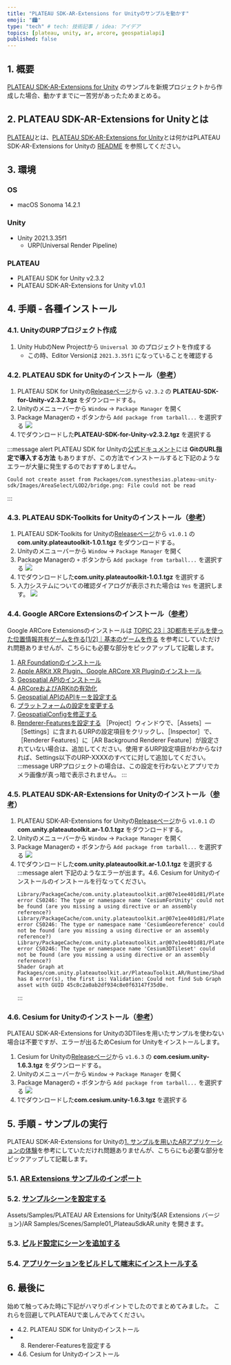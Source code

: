 ```yaml
---
title: "PLATEAU SDK-AR-Extensions for Unityのサンプルを動かす"
emoji: "🏙️"
type: "tech" # tech: 技術記事 / idea: アイデア
topics: [plateau, unity, ar, arcore, geospatialapi]
published: false
---
```


## 1. 概要

[PLATEAU SDK-AR-Extensions for Unity](https://github.com/Project-PLATEAU/PLATEAU-SDK-AR-Extensions-for-Unity) のサンプルを新規プロジェクトから作成した場合、動かすまでに一苦労があったためまとめる。

## 2. PLATEAU SDK-AR-Extensions for Unityとは

[PLATEAU](https://www.mlit.go.jp/plateau/)とは、[PLATEAU SDK-AR-Extensions for Unity](https://github.com/Project-PLATEAU/PLATEAU-SDK-AR-Extensions-for-Unity)とは何かはPLATEAU SDK-AR-Extensions for Unityの [README](https://github.com/Project-PLATEAU/PLATEAU-SDK-AR-Extensions-for-Unity/blob/main/README.md) を参照してください。

## 3. 環境

### OS
- macOS Sonoma 14.2.1

### Unity
- Unity 2021.3.35f1
  - URP(Universal Render Pipeline)

### PLATEAU
- PLATEAU SDK for Unity v2.3.2
- PLATEAU SDK-AR-Extensions for Unity v1.0.1

## 4. 手順 - 各種インストール

### 4.1. UnityのURPプロジェクト作成

1. Unity HubのNew Projectから `Universal 3D` のプロジェクトを作成する
    - この時、Editor Versionは `2021.3.35f1` になっていることを確認する

### 4.2. PLATEAU SDK for Unityのインストール（[参考](https://project-plateau.github.io/PLATEAU-SDK-for-Unity/manual/Installation.html#tgz%E3%83%95%E3%82%A1%E3%82%A4%E3%83%AB%E3%81%8B%E3%82%89%E5%B0%8E%E5%85%A5%E3%81%99%E3%82%8B%E6%96%B9%E6%B3%95)）

1. PLATEAU SDK for Unityの[Releaseページ](https://github.com/Project-PLATEAU/PLATEAU-SDK-for-Unity/releases)から `v2.3.2` の **PLATEAU-SDK-for-Unity-v2.3.2.tgz** をダウンロードする。
2. Unityのメニューバーから `Window` -> `Package Manager` を開く
3. Package Managerの `+` ボタンから `Add package from tarball...` を選択する
    ![](/images/articles/plateau-sdk-ar-sample-manual/4-2-1-1.png)
4. 1でダウンロードした**PLATEAU-SDK-for-Unity-v2.3.2.tgz** を選択する

:::message alert
PLATEAU SDK for Unityの[公式ドキュメント](https://project-plateau.github.io/PLATEAU-SDK-for-Unity/manual/Installation.html)には **GitのURL指定で導入する方法** もありますが、この方法でインストールすると下記のようなエラーが大量に発生するのでおすすめしません。
```
Could not create asset from Packages/com.synesthesias.plateau-unity-sdk/Images/AreaSelect/LOD2/bridge.png: File could not be read
```
:::

### 4.3. PLATEAU SDK-Toolkits for Unityのインストール（[参考](https://github.com/Project-PLATEAU/PLATEAU-SDK-Toolkits-for-Unity?tab=readme-ov-file#3-plateau-sdk-toolkits-for-unity-%E3%81%AE%E3%82%A4%E3%83%B3%E3%82%B9%E3%83%88%E3%83%BC%E3%83%AB)）

1. PLATEAU SDK-Toolkits for Unityの[Releaseページ](https://github.com/Project-PLATEAU/PLATEAU-SDK-Toolkits-for-Unity/releases)から `v1.0.1` の **com.unity.plateautoolkit-1.0.1.tgz** をダウンロードする。
2. Unityのメニューバーから `Window` -> `Package Manager` を開く
3. Package Managerの `+` ボタンから `Add package from tarball...` を選択する
    ![](/images/articles/plateau-sdk-ar-sample-manual/4-2-1-1.png)
4. 1でダウンロードした**com.unity.plateautoolkit-1.0.1.tgz** を選択する
5. 入力システムについての確認ダイアログが表示された場合は `Yes` を選択します。
    ![](/images/articles/plateau-sdk-ar-sample-manual/4-3-3-1.png)

### 4.4. Google ARCore Extensionsのインストール（[参考](https://www.mlit.go.jp/plateau/learning/tpc23-1/)）

Google ARCore Extensionsのインストールは [TOPIC 23｜3D都市モデルを使った位置情報共有ゲームを作る[1/2]｜基本のゲームを作る](https://www.mlit.go.jp/plateau/learning/tpc23-1/) を参考にしていただけれ問題ありませんが、こちらにも必要な部分をピックアップして記載します。

1. [AR Foundationのインストール](https://www.mlit.go.jp/plateau/learning/tpc23-1/#:~:text=%EF%BC%BB1%EF%BC%BDAR%20Foundation%E3%81%A8Geospatial%20API%E3%81%AE%E3%82%A4%E3%83%B3%E3%82%B9%E3%83%88%E3%83%BC%E3%83%AB)
2. [Apple ARKit XR Plugin、Google ARCore XR Pluginのインストール](https://www.mlit.go.jp/plateau/learning/tpc23-1/#:~:text=%EF%BC%BB2%EF%BC%BDApple%20ARKit%20XR%20Plugin%E3%80%81Google%20ARCore%20XR%20Plugin%E3%81%AE%E3%82%A4%E3%83%B3%E3%82%B9%E3%83%88%E3%83%BC%E3%83%AB)
3. [Geospatial APIのインストール](https://www.mlit.go.jp/plateau/learning/tpc23-1/#:~:text=%EF%BC%BB3%EF%BC%BDGeospatial%20API%E3%81%AE%E3%82%A4%E3%83%B3%E3%82%B9%E3%83%88%E3%83%BC%E3%83%AB)
4. [ARCoreおよびARKitの有効化](https://www.mlit.go.jp/plateau/learning/tpc23-1/#:~:text=%EF%BC%BB4%EF%BC%BDARCore%E3%81%8A%E3%82%88%E3%81%B3ARKit%E3%81%AE%E6%9C%89%E5%8A%B9%E5%8C%96)
5. [Geospatial APIのAPIキーを設定する](https://www.mlit.go.jp/plateau/learning/tpc23-1/#:~:text=%EF%BC%BB6%EF%BC%BDGeospatial%20API%E3%81%AEAPI%E3%82%AD%E3%83%BC%E3%82%92%E8%A8%AD%E5%AE%9A%E3%81%99%E3%82%8B)
6. [プラットフォームの設定を変更する](https://www.mlit.go.jp/plateau/learning/tpc23-1/#:~:text=%E3%81%A6%E3%81%8F%E3%81%A0%E3%81%95%E3%81%84%E3%80%82-,%EF%BC%BB7%EF%BC%BD%E3%83%97%E3%83%A9%E3%83%83%E3%83%88%E3%83%95%E3%82%A9%E3%83%BC%E3%83%A0%E3%81%AE%E8%A8%AD%E5%AE%9A%E3%82%92%E5%A4%89%E6%9B%B4%E3%81%99%E3%82%8B,-%EF%BC%BBPlayer%EF%BC%BD%E3%82%BF%E3%83%96%E3%81%A7)
7. [GeospatialConfigを修正する](https://www.mlit.go.jp/plateau/learning/tpc23-1/#:~:text=%EF%BC%BB8%EF%BC%BDGeospatialConfig%E3%82%92%E4%BF%AE%E6%AD%A3%E3%81%99%E3%82%8B)
8. [Renderer-Featuresを設定する](https://www.mlit.go.jp/plateau/learning/tpc23-1/#:~:text=%EF%BC%BB9%EF%BC%BDRenderer%2DFeatures%E3%82%92%E8%A8%AD%E5%AE%9A%E3%81%99%E3%82%8B)
    ［Project］ウィンドウで、［Assets］―［Settings］に含まれるURPの設定項目をクリックし、［Inspector］で、［Renderer Features］に［AR Background Renderer Feature］が設定されていない場合は、追加してください。使用するURP設定項目がわからなければ、Settings以下のURP-XXXXのすべてに対して追加してください。
    :::message
    URPプロジェクトの場合は、この設定を行わないとアプリでカメラ画像が真っ暗で表示されません。
    :::

### 4.5. PLATEAU SDK-AR-Extensions for Unityのインストール（[参考](https://github.com/Project-PLATEAU/PLATEAU-SDK-AR-Extensions-for-Unity?tab=readme-ov-file#plateau-sdk-ar-extensions-for-unity-%E3%81%AE%E3%82%A4%E3%83%B3%E3%82%B9%E3%83%88%E3%83%BC%E3%83%AB)）

1. PLATEAU SDK-AR-Extensions for Unityの[Releaseページ](https://github.com/Project-PLATEAU/PLATEAU-SDK-AR-Extensions-for-Unity/releases)から `v1.0.1` の **com.unity.plateautoolkit.ar-1.0.1.tgz** をダウンロードする。
2. Unityのメニューバーから `Window` -> `Package Manager` を開く
3. Package Managerの `+` ボタンから `Add package from tarball...` を選択する
    ![](/images/articles/plateau-sdk-ar-sample-manual/4-2-1-1.png)
4. 1でダウンロードした**com.unity.plateautoolkit.ar-1.0.1.tgz** を選択する
    :::message alert
    下記のようなエラーが出ます。4.6. Cesium for Unityのインストールのインストールを行なってください。
    ```
    Library/PackageCache/com.unity.plateautoolkit.ar@07e1ee401d81/PlateauToolkit.AR/Runtime/PlateauARPositioning.cs(7,7): error CS0246: The type or namespace name 'CesiumForUnity' could not be found (are you missing a using directive or an assembly reference?)
    Library/PackageCache/com.unity.plateautoolkit.ar@07e1ee401d81/PlateauToolkit.AR/Runtime/PlateauARPositioning.cs(51,26): error CS0246: The type or namespace name 'CesiumGeoreference' could not be found (are you missing a using directive or an assembly reference?)
    Library/PackageCache/com.unity.plateautoolkit.ar@07e1ee401d81/PlateauToolkit.AR/Runtime/PlateauARPositioning.cs(52,26): error CS0246: The type or namespace name 'Cesium3DTileset' could not be found (are you missing a using directive or an assembly reference?)
    Shader Graph at Packages/com.unity.plateautoolkit.ar/PlateauToolkit.AR/Runtime/Shaders/CesiumTilesetClippingShader.shadergraph has 8 error(s), the first is: Validation: Could not find Sub Graph asset with GUID 45c8c2a0ab2df934c8e0f63147f35d0e.
    ```
    :::
    
### 4.6. Cesium for Unityのインストール（[参考](https://github.com/Project-PLATEAU/PLATEAU-SDK-Maps-Toolkit-for-Unity?tab=readme-ov-file#cesium-for-unity-%E3%81%AE%E3%82%A4%E3%83%B3%E3%82%B9%E3%83%88%E3%83%BC%E3%83%AB)）

PLATEAU SDK-AR-Extensions for Unityの3DTilesを用いたサンプルを使わない場合は不要ですが、エラーが出るためCesium for Unityをインストールします。

1. Cesium for Unityの[Releaseページ](https://github.com/CesiumGS/cesium-unity/releases/tag/v1.6.3)から `v1.6.3` の **com.cesium.unity-1.6.3.tgz** をダウンロードする。
2. Unityのメニューバーから `Window` -> `Package Manager` を開く
3. Package Managerの `+` ボタンから `Add package from tarball...` を選択する
    ![](/images/articles/plateau-sdk-ar-sample-manual/4-2-1-1.png)
4. 1でダウンロードした**com.cesium.unity-1.6.3.tgz** を選択する

## 5. 手順 - サンプルの実行

PLATEAU SDK-AR-Extensions for Unityの[1. サンプルを用いたARアプリケーションの体験](https://github.com/Project-PLATEAU/PLATEAU-SDK-AR-Extensions-for-Unity?tab=readme-ov-file#1-%E3%82%B5%E3%83%B3%E3%83%97%E3%83%AB%E3%82%92%E7%94%A8%E3%81%84%E3%81%9Far%E3%82%A2%E3%83%97%E3%83%AA%E3%82%B1%E3%83%BC%E3%82%B7%E3%83%A7%E3%83%B3%E3%81%AE%E4%BD%93%E9%A8%93)を参考にしていただけれ問題ありませんが、こちらにも必要な部分をピックアップして記載します。

### 5.1. [AR Extensions サンプルのインポート](https://github.com/Project-PLATEAU/PLATEAU-SDK-AR-Extensions-for-Unity?tab=readme-ov-file#1-1-ar-extensions-%E3%82%B5%E3%83%B3%E3%83%97%E3%83%AB%E3%81%AE%E3%82%A4%E3%83%B3%E3%83%9D%E3%83%BC%E3%83%88)

### 5.2. [サンプルシーンを設定する](https://github.com/Project-PLATEAU/PLATEAU-SDK-AR-Extensions-for-Unity?tab=readme-ov-file#1-2-%E3%82%B5%E3%83%B3%E3%83%97%E3%83%AB%E3%82%B7%E3%83%BC%E3%83%B3%E3%82%92%E8%A8%AD%E5%AE%9A%E3%81%99%E3%82%8B)

Assets/Samples/PLATEAU AR Extensions for Unity/${AR Extensions バージョン}/AR Samples/Scenes/Sample01_PlateauSdkAR.unity を開きます。

### 5.3. [ビルド設定にシーンを追加する](https://github.com/Project-PLATEAU/PLATEAU-SDK-AR-Extensions-for-Unity?tab=readme-ov-file#1-5-%E3%83%93%E3%83%AB%E3%83%89%E8%A8%AD%E5%AE%9A%E3%81%AB%E3%82%B7%E3%83%BC%E3%83%B3%E3%82%92%E8%BF%BD%E5%8A%A0%E3%81%99%E3%82%8B)

### 5.4. [アプリケーションをビルドして端末にインストールする](https://github.com/Project-PLATEAU/PLATEAU-SDK-AR-Extensions-for-Unity?tab=readme-ov-file#1-6-%E3%82%A2%E3%83%97%E3%83%AA%E3%82%B1%E3%83%BC%E3%82%B7%E3%83%A7%E3%83%B3%E3%82%92%E3%83%93%E3%83%AB%E3%83%89%E3%81%97%E3%81%A6%E7%AB%AF%E6%9C%AB%E3%81%AB%E3%82%A4%E3%83%B3%E3%82%B9%E3%83%88%E3%83%BC%E3%83%AB%E3%81%99%E3%82%8B)

## 6. 最後に

始めて触ってみた時に下記がハマりポイントでしたのでまとめてみました。
これらを回避してPLATEAUで楽しんでみてください。

- 4.2. PLATEAU SDK for Unityのインストール
- 8. Renderer-Featuresを設定する
- 4.6. Cesium for Unityのインストール